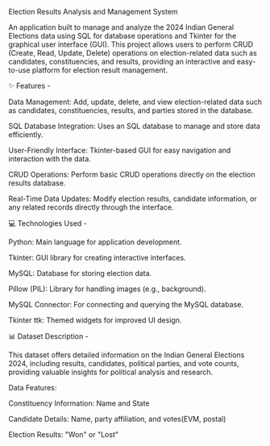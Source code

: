 Election Results Analysis and Management System

An application built to manage and analyze the 2024 Indian General Elections data using SQL for database operations and Tkinter for the graphical user interface (GUI). This project allows users to perform CRUD (Create, Read, Update, Delete) operations on election-related data such as candidates, constituencies, and results, providing an interactive and easy-to-use platform for election result management.


✨ Features -

Data Management: Add, update, delete, and view election-related data such as candidates, constituencies, results, and parties stored in the database.

SQL Database Integration: Uses an SQL database to manage and store data efficiently.

User-Friendly Interface: Tkinter-based GUI for easy navigation and interaction with the data.

CRUD Operations: Perform basic CRUD operations directly on the election results database.

Real-Time Data Updates: Modify election results, candidate information, or any related records directly through the interface.






💻 Technologies Used - 

Python: Main language for application development.

Tkinter: GUI library for creating interactive interfaces.

MySQL: Database for storing election data.

Pillow (PIL): Library for handling images (e.g., background).

MySQL Connector: For connecting and querying the MySQL database.

Tkinter ttk: Themed widgets for improved UI design.

📊 Dataset Description - 


This dataset offers detailed information on the Indian General Elections 2024, including results, candidates, political parties, and vote counts, providing valuable insights for political analysis and research.

Data Features:

 Constituency Information: Name and State
 
 Candidate Details: Name, party affiliation, and votes(EVM, postal)
 
 Election Results: "Won" or "Lost"

